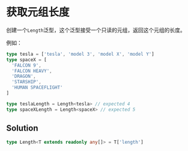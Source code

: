 # 获取元组长度

创建一个`Length`泛型，这个泛型接受一个只读的元组，返回这个元组的长度。

例如：

```ts
type tesla = ['tesla', 'model 3', 'model X', 'model Y']
type spaceX = [
  'FALCON 9',
  'FALCON HEAVY',
  'DRAGON',
  'STARSHIP',
  'HUMAN SPACEFLIGHT'
]

type teslaLength = Length<tesla> // expected 4
type spaceXLength = Length<spaceX> // expected 5
```

## Solution

```ts
type Length<T extends readonly any[]> = T['length']
```
